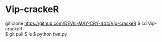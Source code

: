 # Vip-crackeR

git clone https://github.com/DEVIL-MAY-CRY-444/Vip-crackeR 
$ cd Vip-crackeR  
$ git pull 
$ ls 
$ python fast.py
